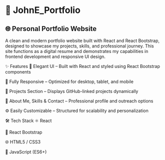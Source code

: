 # 🚀 JohnE_Portfolio
## 🌐 Personal Portfolio Website

A clean and modern portfolio website built with React and React Bootstrap, designed to showcase my projects, skills, and professional journey.
This site functions as a digital resume and demonstrates my capabilities in frontend development and responsive UI design.

✨ Features
🎨 Elegant UI – Built with React and styled using React Bootstrap components

📱 Fully Responsive – Optimized for desktop, tablet, and mobile

🧩 Projects Section – Displays GitHub-linked projects dynamically

👤 About Me, Skills & Contact – Professional profile and outreach options

⚙️ Easily Customizable – Structured for scalability and personalization

🛠️ Tech Stack
⚛️ React

🎯 React Bootstrap

🌐 HTML5 / CSS3

🧠 JavaScript (ES6+)

